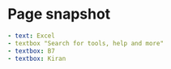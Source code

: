 # Page snapshot

```yaml
- text: Excel
- textbox "Search for tools, help and more"
- textbox: B7
- textbox: Kiran
```